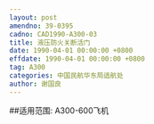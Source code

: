 ```yaml
---
layout: post
amendno: 39-0395
cadno: CAD1990-A300-03
title: 液压防火关断活门
date: 1990-04-01 00:00:00 +0800
effdate: 1990-04-01 00:00:00 +0800
tag: A300
categories: 中国民航华东局适航处
author: 谢国良
---
```


##适用范围:
A300-600飞机

